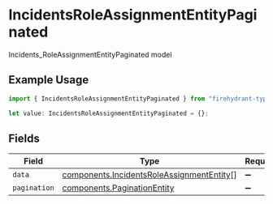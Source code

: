 # IncidentsRoleAssignmentEntityPaginated

Incidents_RoleAssignmentEntityPaginated model

## Example Usage

```typescript
import { IncidentsRoleAssignmentEntityPaginated } from "firehydrant-typescript-sdk/models/components";

let value: IncidentsRoleAssignmentEntityPaginated = {};
```

## Fields

| Field                                                                                                  | Type                                                                                                   | Required                                                                                               | Description                                                                                            |
| ------------------------------------------------------------------------------------------------------ | ------------------------------------------------------------------------------------------------------ | ------------------------------------------------------------------------------------------------------ | ------------------------------------------------------------------------------------------------------ |
| `data`                                                                                                 | [components.IncidentsRoleAssignmentEntity](../../models/components/incidentsroleassignmententity.md)[] | :heavy_minus_sign:                                                                                     | N/A                                                                                                    |
| `pagination`                                                                                           | [components.PaginationEntity](../../models/components/paginationentity.md)                             | :heavy_minus_sign:                                                                                     | N/A                                                                                                    |
